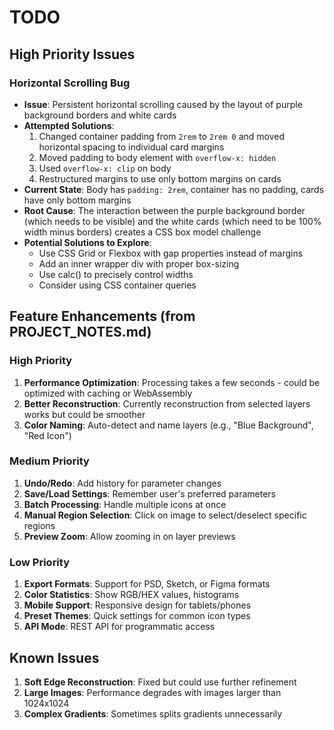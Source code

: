 # TODO

## High Priority Issues

### Horizontal Scrolling Bug
- **Issue**: Persistent horizontal scrolling caused by the layout of purple background borders and white cards
- **Attempted Solutions**:
  1. Changed container padding from `2rem` to `2rem 0` and moved horizontal spacing to individual card margins
  2. Moved padding to body element with `overflow-x: hidden`
  3. Used `overflow-x: clip` on body
  4. Restructured margins to use only bottom margins on cards
- **Current State**: Body has `padding: 2rem`, container has no padding, cards have only bottom margins
- **Root Cause**: The interaction between the purple background border (which needs to be visible) and the white cards (which need to be 100% width minus borders) creates a CSS box model challenge
- **Potential Solutions to Explore**:
  - Use CSS Grid or Flexbox with gap properties instead of margins
  - Add an inner wrapper div with proper box-sizing
  - Use calc() to precisely control widths
  - Consider using CSS container queries

## Feature Enhancements (from PROJECT_NOTES.md)

### High Priority
1. **Performance Optimization**: Processing takes a few seconds - could be optimized with caching or WebAssembly
2. **Better Reconstruction**: Currently reconstruction from selected layers works but could be smoother
3. **Color Naming**: Auto-detect and name layers (e.g., "Blue Background", "Red Icon")

### Medium Priority
1. **Undo/Redo**: Add history for parameter changes
2. **Save/Load Settings**: Remember user's preferred parameters
3. **Batch Processing**: Handle multiple icons at once
4. **Manual Region Selection**: Click on image to select/deselect specific regions
5. **Preview Zoom**: Allow zooming in on layer previews

### Low Priority
1. **Export Formats**: Support for PSD, Sketch, or Figma formats
2. **Color Statistics**: Show RGB/HEX values, histograms
3. **Mobile Support**: Responsive design for tablets/phones
4. **Preset Themes**: Quick settings for common icon types
5. **API Mode**: REST API for programmatic access

## Known Issues
1. **Soft Edge Reconstruction**: Fixed but could use further refinement
2. **Large Images**: Performance degrades with images larger than 1024x1024
3. **Complex Gradients**: Sometimes splits gradients unnecessarily